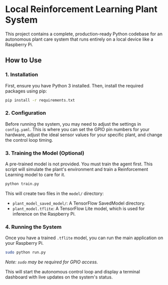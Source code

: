 # Local Reinforcement Learning Plant System

This project contains a complete, production-ready Python codebase for an autonomous plant care system that runs entirely on a local device like a Raspberry Pi.

## How to Use

### 1. Installation

First, ensure you have Python 3 installed. Then, install the required packages using pip:

```bash
pip install -r requirements.txt
```

### 2. Configuration

Before running the system, you may need to adjust the settings in `config.yaml`. This is where you can set the GPIO pin numbers for your hardware, adjust the ideal sensor values for your specific plant, and change the control loop timing.

### 3. Training the Model (Optional)

A pre-trained model is not provided. You must train the agent first. This script will simulate the plant's environment and train a Reinforcement Learning model to care for it.

```bash
python train.py
```

This will create two files in the `model/` directory:
*   `plant_model_saved_model/`: A TensorFlow SavedModel directory.
*   `plant_model.tflite`: A TensorFlow Lite model, which is used for inference on the Raspberry Pi.

### 4. Running the System

Once you have a trained `.tflite` model, you can run the main application on your Raspberry Pi.

```bash
sudo python run.py
```

*Note: `sudo` may be required for GPIO access.*

This will start the autonomous control loop and display a terminal dashboard with live updates on the system's status.
